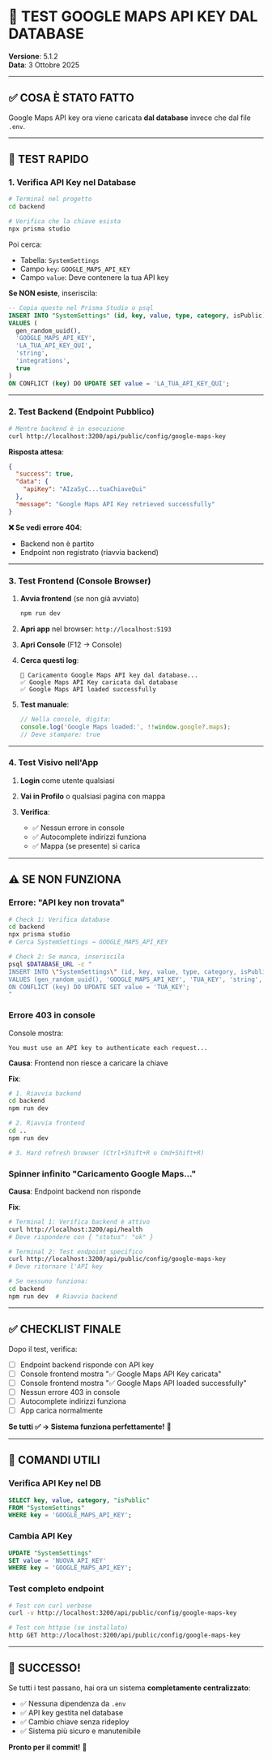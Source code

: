 # 🧪 TEST GOOGLE MAPS API KEY DAL DATABASE

**Versione**: 5.1.2  
**Data**: 3 Ottobre 2025

---

## ✅ COSA È STATO FATTO

Google Maps API key ora viene caricata **dal database** invece che dal file `.env`.

---

## 🧪 TEST RAPIDO

### 1. **Verifica API Key nel Database**

```bash
# Terminal nel progetto
cd backend

# Verifica che la chiave esista
npx prisma studio
```

Poi cerca:
- Tabella: `SystemSettings`
- Campo `key`: `GOOGLE_MAPS_API_KEY`
- Campo `value`: Deve contenere la tua API key

**Se NON esiste**, inseriscila:

```sql
-- Copia questo nel Prisma Studio o psql
INSERT INTO "SystemSettings" (id, key, value, type, category, isPublic)
VALUES (
  gen_random_uuid(),
  'GOOGLE_MAPS_API_KEY',
  'LA_TUA_API_KEY_QUI',
  'string',
  'integrations',
  true
)
ON CONFLICT (key) DO UPDATE SET value = 'LA_TUA_API_KEY_QUI';
```

---

### 2. **Test Backend (Endpoint Pubblico)**

```bash
# Mentre backend è in esecuzione
curl http://localhost:3200/api/public/config/google-maps-key
```

**Risposta attesa**:
```json
{
  "success": true,
  "data": {
    "apiKey": "AIzaSyC...tuaChiaveQui"
  },
  "message": "Google Maps API Key retrieved successfully"
}
```

**❌ Se vedi errore 404**:
- Backend non è partito
- Endpoint non registrato (riavvia backend)

---

### 3. **Test Frontend (Console Browser)**

1. **Avvia frontend** (se non già avviato)
   ```bash
   npm run dev
   ```

2. **Apri app** nel browser: `http://localhost:5193`

3. **Apri Console** (F12 → Console)

4. **Cerca questi log**:
   ```
   🔑 Caricamento Google Maps API key dal database...
   ✅ Google Maps API Key caricata dal database
   ✅ Google Maps API loaded successfully
   ```

5. **Test manuale**:
   ```javascript
   // Nella console, digita:
   console.log('Google Maps loaded:', !!window.google?.maps);
   // Deve stampare: true
   ```

---

### 4. **Test Visivo nell'App**

1. **Login** come utente qualsiasi

2. **Vai in Profilo** o qualsiasi pagina con mappa

3. **Verifica**:
   - ✅ Nessun errore in console
   - ✅ Autocomplete indirizzi funziona
   - ✅ Mappa (se presente) si carica

---

## ⚠️ SE NON FUNZIONA

### Errore: "API key non trovata"

```bash
# Check 1: Verifica database
cd backend
npx prisma studio
# Cerca SystemSettings → GOOGLE_MAPS_API_KEY

# Check 2: Se manca, inseriscila
psql $DATABASE_URL -c "
INSERT INTO \"SystemSettings\" (id, key, value, type, category, isPublic)
VALUES (gen_random_uuid(), 'GOOGLE_MAPS_API_KEY', 'TUA_KEY', 'string', 'integrations', true)
ON CONFLICT (key) DO UPDATE SET value = 'TUA_KEY';
"
```

### Errore 403 in console

Console mostra:
```
You must use an API key to authenticate each request...
```

**Causa**: Frontend non riesce a caricare la chiave

**Fix**:
```bash
# 1. Riavvia backend
cd backend
npm run dev

# 2. Riavvia frontend
cd ..
npm run dev

# 3. Hard refresh browser (Ctrl+Shift+R o Cmd+Shift+R)
```

### Spinner infinito "Caricamento Google Maps..."

**Causa**: Endpoint backend non risponde

**Fix**:
```bash
# Terminal 1: Verifica backend è attivo
curl http://localhost:3200/api/health
# Deve rispondere con { "status": "ok" }

# Terminal 2: Test endpoint specifico
curl http://localhost:3200/api/public/config/google-maps-key
# Deve ritornare l'API key

# Se nessuno funziona:
cd backend
npm run dev  # Riavvia backend
```

---

## ✅ CHECKLIST FINALE

Dopo il test, verifica:

- [ ] Endpoint backend risponde con API key
- [ ] Console frontend mostra "✅ Google Maps API Key caricata"
- [ ] Console frontend mostra "✅ Google Maps API loaded successfully"
- [ ] Nessun errore 403 in console
- [ ] Autocomplete indirizzi funziona
- [ ] App carica normalmente

**Se tutti ✅ → Sistema funziona perfettamente!** 🎉

---

## 🔧 COMANDI UTILI

### Verifica API Key nel DB
```sql
SELECT key, value, category, "isPublic"
FROM "SystemSettings"
WHERE key = 'GOOGLE_MAPS_API_KEY';
```

### Cambia API Key
```sql
UPDATE "SystemSettings"
SET value = 'NUOVA_API_KEY'
WHERE key = 'GOOGLE_MAPS_API_KEY';
```

### Test completo endpoint
```bash
# Test con curl verbose
curl -v http://localhost:3200/api/public/config/google-maps-key

# Test con httpie (se installato)
http GET http://localhost:3200/api/public/config/google-maps-key
```

---

## 🎯 SUCCESSO!

Se tutti i test passano, hai ora un sistema **completamente centralizzato**:
- ✅ Nessuna dipendenza da `.env`
- ✅ API key gestita nel database
- ✅ Cambio chiave senza rideploy
- ✅ Sistema più sicuro e manutenibile

**Pronto per il commit!** 🚀
